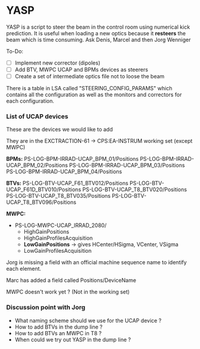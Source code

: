 # YASP

YASP is a script to steer the beam in the control room using numerical kick prediction.
It is useful when loading a new optics because it **resteers** the beam which is time consuming.
Ask Denis, Marcel and then Jorg Wenniger

To-Do:
* [ ] Implement new corrector (dipoles)
* [ ] Add BTV, MWPC UCAP and BPMs devices as steerers
* [ ] Create a set of intermediate optics file not to loose the beam

There is a table in LSA called "STEERING_CONFIG_PARAMS" which contains all the configuration as well as the monitors and correctors for each configuration.

### List of UCAP devices

These are the devices we would like to add

They are in the EXCTRACTION-61 -> CPS:EA-INSTRUM working set (except MWPC)

**BPMs:**
PS-LOG-BPM-IRRAD-UCAP_BPM_01/Positions
PS-LOG-BPM-IRRAD-UCAP_BPM_02/Positions
PS-LOG-BPM-IRRAD-UCAP_BPM_03/Positions
PS-LOG-BPM-IRRAD-UCAP_BPM_04/Positions

**BTVs:**
PS-LOG-BTV-UCAP_F61_BTV012/Positions
PS-LOG-BTV-UCAP_F61D_BTV010/Positions
PS-LOG-BTV-UCAP_T8_BTV020/Positions
PS-LOG-BTV-UCAP_T8_BTV035/Positions
PS-LOG-BTV-UCAP_T8_BTV096/Positions

**MWPC:**
* PS-LOG-MWPC-UCAP_IRRAD_2080/
	* HighGainPositions
	* HighGainProfilesAcquisition
	* **LowGainPositions** -> gives HCenter/HSigma, VCenter, VSigma
	* LowGainProfilesAcquisition

Jorg is missing a field with an official machine sequence name to identify each element.

Marc has added a field called Positions/DeviceName

MWPC doesn't work yet ? (Not in the working set)

### Discussion point with Jorg

* What naming scheme should we use for the UCAP device ?
* How to add BTVs in the dump line ?
* How to add BTVs an MWPC in T8 ?
* When could we try out YASP in the dump line ?

